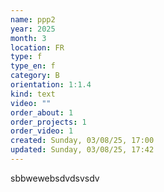 ```yaml
---
name: ppp2
year: 2025
month: 3
location: FR
type: f
type_en: f
category: B
orientation: 1:1.4
kind: text
video: ""
order_about: 1
order_projects: 1
order_video: 1
created: Sunday, 03/08/25, 17:00
updated: Sunday, 03/08/25, 17:42
---
```

sbbwewebsdvdsvsdv
